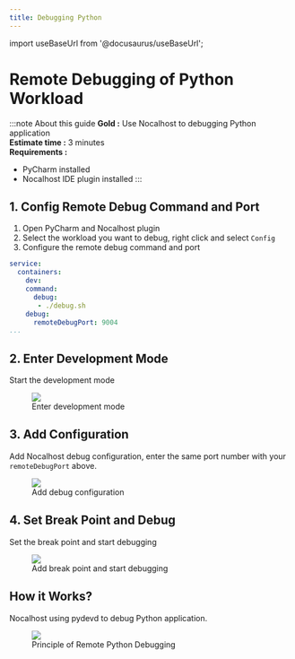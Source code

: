 ```yaml
---
title: Debugging Python
---
```


import useBaseUrl from '@docusaurus/useBaseUrl';

# Remote Debugging of Python Workload

:::note About this guide
**Gold :**  Use Nocalhost to debugging Python application <br />
**Estimate time :** 3 minutes<br />
**Requirements :**
- PyCharm installed
- Nocalhost IDE plugin installed
:::

## 1. Config Remote Debug Command and Port

1. Open PyCharm and Nocalhost plugin
2. Select the workload you want to debug, right click and select `Config`
2. Configure the remote debug command and port

```yaml {5-8}
service:
  containers:
    dev:
    command:
      debug:
       - ./debug.sh
    debug:
      remoteDebugPort: 9004
...
```

## 2. Enter Development Mode

Start the development mode

<figure className="img-frame">
  <img className="gif-img" src={useBaseUrl('/img/debug/python-devmode.gif')} />
  <figcaption>Enter development mode</figcaption>
</figure>

## 3. Add Configuration

Add Nocalhost debug configuration, enter the same port number with your `remoteDebugPort` above.

<figure className="img-frame">
  <img className="gif-img" src={useBaseUrl('/img/debug/python-add-config.gif')} />
  <figcaption>Add debug configuration</figcaption>
</figure>

## 4. Set Break Point and Debug

Set the break point and start debugging 

<figure className="img-frame">
  <img className="gif-img" src={useBaseUrl('/img/debug/python-break-debug.gif')} />
  <figcaption>Add break point and start debugging</figcaption>
</figure>

## How it Works?

Nocalhost using pydevd to debug Python application.

<figure className="img-frame">
  <img className="gif-img" src={useBaseUrl('/img/debug/python-debug.jpg')} />
  <figcaption>Principle of Remote Python Debugging</figcaption>
</figure>

